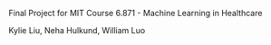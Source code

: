 Final Project for MIT Course 6.871 - Machine Learning in Healthcare

Kylie Liu, Neha Hulkund, William Luo
